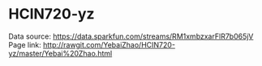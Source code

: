 # HCIN720-yz
Data source: https://data.sparkfun.com/streams/RM1xmbzxarFlR7b065jV
Page link: http://rawgit.com/YebaiZhao/HCIN720-yz/master/Yebai%20Zhao.html
